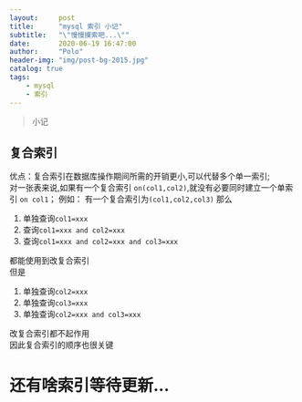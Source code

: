 ```yaml
---
layout:     post
title:      "mysql 索引 小记"
subtitle:   "\"慢慢摸索吧...\""
date:       2020-06-19 16:47:00
author:     "Polo"
header-img: "img/post-bg-2015.jpg"
catalog: true
tags:
    - mysql
    - 索引
---  
```


> 小记 

## 复合索引  
优点：复合索引在数据库操作期间所需的开销更小,可以代替多个单一索引;  
对一张表来说,如果有一个复合索引 `on(col1,col2)`,就没有必要同时建立一个单索引 `on col1`； 
例如：
有一个复合索引为`(col1,col2,col3)`
那么  
1. 单独查询`col1=xxx`  
1. 查询`col1=xxx and col2=xxx`  
1. 查询`col1=xxx and col2=xxx and col3=xxx`  

都能使用到改复合索引  
但是
1. 单独查询`col2=xxx`  
1. 单独查询`col3=xxx`  
1. 单独查询`col2=xxx and col3=xxx`  

改复合索引都不起作用  
因此复合索引的顺序也很关键  

# 还有啥索引等待更新...  